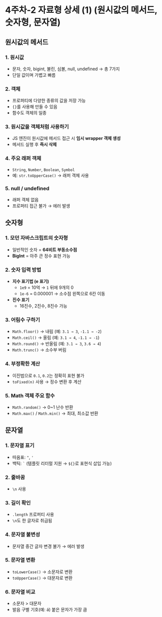 # 4주차-2 자료형 상세 (1) (원시값의 메서드, 숫자형, 문자열)

## 원시값의 메서드

### 1. 원시값
- 문자, 숫자, bigint, 불린, 심볼, null, undefined → 총 7가지  
- 단일 값이며 가볍고 빠름

### 2. 객체
- 프로퍼티에 다양한 종류의 값을 저장 가능  
- `{}`를 사용해 만들 수 있음  
- 함수도 객체의 일종

### 3. 원시값을 객체처럼 사용하기
- JS 엔진이 원시값에 메서드 접근 시 **임시 wrapper 객체 생성**  
- 메서드 실행 후 **즉시 삭제**

### 4. 주요 래퍼 객체
- `String`, `Number`, `Boolean`, `Symbol`  
- 예: `str.toUpperCase()` → 래퍼 객체 사용

### 5. null / undefined
- 래퍼 객체 없음  
- 프로퍼티 접근 불가 → 에러 발생


## 숫자형

### 1. 모던 자바스크립트의 숫자형
- 일반적인 숫자 = **64비트 부동소수점**
- **BigInt** = 아주 큰 정수 표현 가능

### 2. 숫자 입력 방법
- **지수 표기법 (e 표기)**
  - `1e9` = 10억 → `1` 뒤에 9개의 0
  - `1e-6` = 0.000001 → 소수점 왼쪽으로 6칸 이동
- **진수 표기**
  - 16진수, 2진수, 8진수 가능

### 3. 어림수 구하기
- `Math.floor()` → 내림 (예: `3.1 → 3`, `-1.1 → -2`)
- `Math.ceil()` → 올림 (예: `3.1 → 4`, `-1.1 → -1`)
- `Math.round()` → 반올림 (예: `3.1 → 3`, `3.6 → 4`)
- `Math.trunc()` → 소수부 버림

### 4. 부정확한 계산
- 이진법으로 `0.1`, `0.2`는 정확히 표현 불가  
- `toFixed(n)` 사용 → 정수 변환 후 계산

### 5. Math 객체 주요 함수
- `Math.random()` → 0~1 난수 반환  
- `Math.max()` / `Math.min()` → 최대, 최소값 반환  


## 문자열

### 1. 문자열 표기
- 따옴표: `"`, `'`  
- 백틱: `` ` `` (템플릿 리터럴 지원 → `${}`로 표현식 삽입 가능)

### 2. 줄바꿈
- `\n` 사용

### 3. 길이 확인
- `.length` 프로퍼티 사용  
- `\n`도 한 글자로 취급됨

### 4. 문자열 불변성
- 문자열 중간 글자 변경 불가 → 에러 발생

### 5. 문자열 변환
- `toLowerCase()` → 소문자로 변환  
- `toUpperCase()` → 대문자로 변환  

### 6. 문자열 비교
- 소문자 > 대문자  
- 발음 구별 기호(예: á) 붙은 문자가 가장 큼
